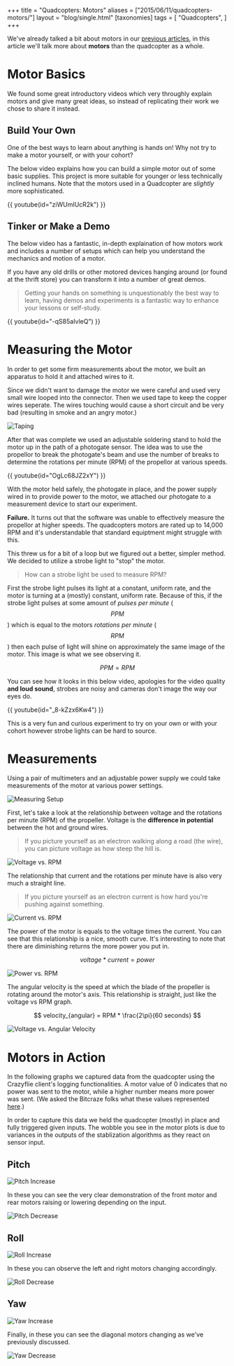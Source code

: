 +++
title = "Quadcopters: Motors"
aliases = ["2015/06/11/quadcopters-motors/"]
layout = "blog/single.html"
[taxonomies]
tags = [
  "Quadcopters",
]
+++

We've already talked a bit about motors in our [previous articles](http://hoverbear.org/tag/quadcopters/), in this article we'll talk more about **motors** than the quadcopter as a whole.

<!-- more -->

# Motor Basics

We found some great introductory videos which very throughly explain motors and give many great ideas, so instead of replicating their work we chose to share it instead.

## Build Your Own

One of the best ways to learn about anything is hands on! Why not try to make a motor yourself, or with your cohort?

The below video explains how you can build a simple motor out of some basic supplies. This project is more suitable for younger or less technically inclined humans. Note that the motors used in a Quadcopter are *slightly* more sophisticated.

{{ youtube(id="ziWUmIUcR2k") }}

## Tinker or Make a Demo

The below video has a fantastic, in-depth explaination of how motors work and includes a number of setups which can help you understand the mechanics and motion of a motor.

If you have any old drills or other motored devices hanging around (or found at the thrift store) you can transform it into a number of great demos.

> Getting your hands on something is unquestionably the best way to learn, having demos and experiments is a fantastic way to enhance your lessons or self-study.

{{ youtube(id="-qS85aIvleQ") }}

# Measuring the Motor

In order to get some firm measurements about the motor, we built an apparatus to hold it and attached wires to it.

Since we didn't want to damage the motor we were careful and used very small wire looped into the connector. Then we used tape to keep the copper wires seperate. The wires touching would cause a short circuit and be very bad (resulting in smoke and an angry motor.)

![Taping](taping.jpg)

After that was complete we used an adjustable soldering stand to hold the motor up in the path of a photogate sensor. The idea was to use the propellor to break the photogate's beam and use the number of breaks to determine the rotations per minute (RPM) of the propellor at various speeds.

{{ youtube(id="OgLc68JZ2xY") }}

With the motor held safely, the photogate in place, and the power supply wired in to provide power to the motor, we attached our photogate to a measurement device to start our experiment.

**Failure.** It turns out that the software was unable to effectively measure the propellor at higher speeds. The quadcopters motors are rated up to 14,000 RPM and it's understandable that standard equiptment might struggle with this.

This threw us for a bit of a loop but we figured out a better, simpler method. We decided to utilize a strobe light to "stop" the motor.

> How can a strobe light be used to measure RPM?

First the strobe light pulses its light at a constant, uniform rate, and the motor is turning at a (mostly) constant, uniform rate. Because of this, if the strobe light pulses at some amount of *pulses per minute* ($$ PPM $$) which is equal to the motors *rotations per minute* ($$ RPM $$) then each pulse of light will shine on approximately the same image of the motor. This image is what we see observing it.

$$
  PPM = RPM
$$

You can see how it looks in this below video, apologies for the video quality **and loud sound**, strobes are noisy and cameras don't image the way our eyes do.

{{ youtube(id="_8-kZzx6Kw4") }}

This is a very fun and curious experiment to try on your own or with your cohort however strobe lights can be hard to source.

# Measurements

Using a pair of multimeters and an adjustable power supply we could take measurements of the motor at various power settings.

![Measuring Setup](motor_measuring.jpg)

First, let's take a look at the relationship between voltage and the rotations per minute (RPM) of the propeller. Voltage is the **difference in potential** between the hot and ground wires.

> If you picture yourself as an electron walking along a road (the wire), you can picture voltage as how steep the hill is.

![Voltage vs. RPM](volt-v-rpm.jpg)

The relationship that current and the rotations per minute have is also very much a straight line.

> If you picture yourself as an electron current is how hard you're pushing against something.

![Current vs. RPM](cur-v-rpm.jpg)

The power of the motor is equals to the voltage times the current. You can see that this relationship is a nice, smooth curve. It's interesting to note that there are diminishing returns the more power you put in.

$$
  voltage * current = power
$$

![Power vs. RPM](pow-v-rpm-2.jpg)

The angular velocity is the speed at which the blade of the propeller is rotating around the motor's axis. This relationship is straight, just like the voltage vs RPM graph.

$$
  velocity_{angular} = RPM * \frac{2\pi}{60 seconds}
$$

![Voltage vs. Angular Velocity](volt-v-angu-2.jpg)

# Motors in Action

In the following graphs we captured data from the quadcopter using the Crazyflie client's logging functionalities. A motor value of 0 indicates that no power was sent to the motor, while a higher number means more power was sent. (We asked the Bitcraze folks what these values represented [here](https://github.com/bitcraze/crazyflie-firmware/issues/50).)

In order to capture this data we held the quadcopter (mostly) in place and fully triggered given inputs. The wobble you see in the motor plots is due to variances in the outputs of the stablization algorithms as they react on sensor input.

## Pitch

![Pitch Increase](pitch-increase.jpg)

In these you can see the very clear demonstration of the front motor and rear motors raising or lowering depending on the input.

![Pitch Decrease](pitch-decrease.jpg)

## Roll

![Roll Increase](roll-increase.jpg)

In these you can observe the left and right motors changing accordingly.

![Roll Decrease](roll-decrease.jpg)

## Yaw

![Yaw Increase](yaw-increase.jpg)

Finally, in these you can see the diagonal motors changing as we've previously discussed.

![Yaw Decrease](yaw-decrease.jpg)
